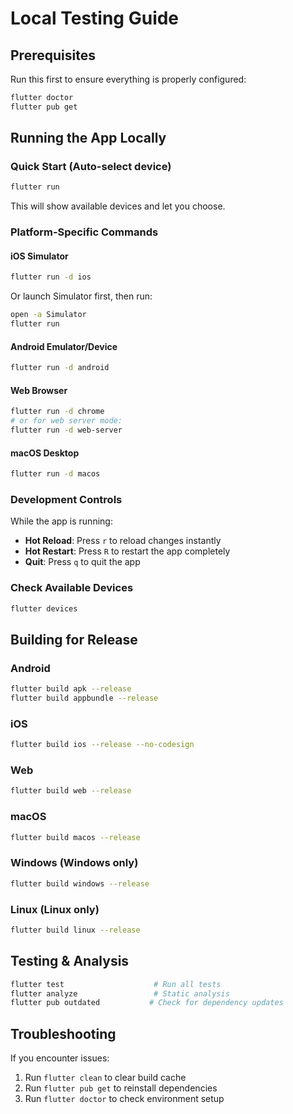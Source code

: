 # Local Testing Guide

## Prerequisites

Run this first to ensure everything is properly configured:
```bash
flutter doctor
flutter pub get
```

## Running the App Locally

### Quick Start (Auto-select device)
```bash
flutter run
```
This will show available devices and let you choose.

### Platform-Specific Commands

#### iOS Simulator
```bash
flutter run -d ios
```
Or launch Simulator first, then run:
```bash
open -a Simulator
flutter run
```

#### Android Emulator/Device
```bash
flutter run -d android
```

#### Web Browser
```bash
flutter run -d chrome
# or for web server mode:
flutter run -d web-server
```

#### macOS Desktop
```bash
flutter run -d macos
```

### Development Controls

While the app is running:
- **Hot Reload**: Press `r` to reload changes instantly
- **Hot Restart**: Press `R` to restart the app completely
- **Quit**: Press `q` to quit the app

### Check Available Devices
```bash
flutter devices
```

## Building for Release

### Android
```bash
flutter build apk --release
flutter build appbundle --release
```

### iOS
```bash
flutter build ios --release --no-codesign
```

### Web
```bash
flutter build web --release
```

### macOS
```bash
flutter build macos --release
```

### Windows (Windows only)
```bash
flutter build windows --release
```

### Linux (Linux only)
```bash
flutter build linux --release
```

## Testing & Analysis

```bash
flutter test                    # Run all tests
flutter analyze                 # Static analysis
flutter pub outdated           # Check for dependency updates
```

## Troubleshooting

If you encounter issues:
1. Run `flutter clean` to clear build cache
2. Run `flutter pub get` to reinstall dependencies
3. Run `flutter doctor` to check environment setup
